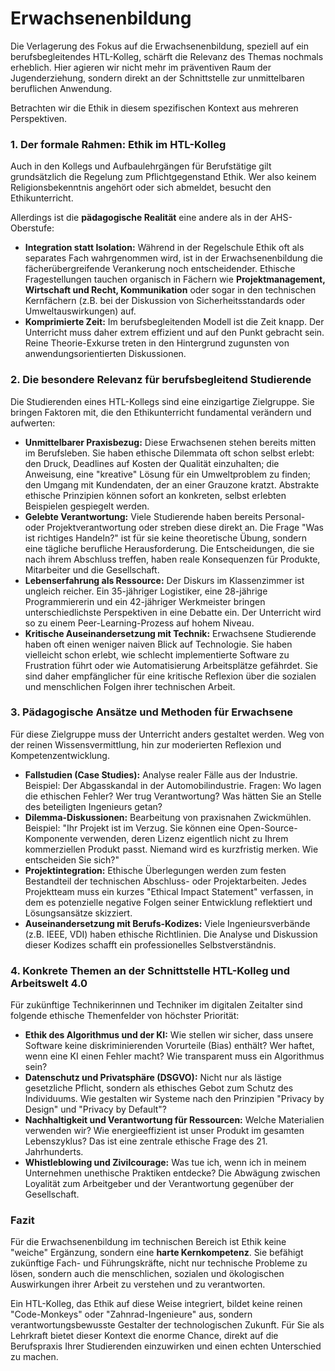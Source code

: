 # Erwachsenenbildung

Die Verlagerung des Fokus auf die Erwachsenenbildung, speziell auf ein berufsbegleitendes HTL-Kolleg, schärft die Relevanz des Themas nochmals erheblich. Hier agieren wir nicht mehr im präventiven Raum der Jugenderziehung, sondern direkt an der Schnittstelle zur unmittelbaren beruflichen Anwendung.

Betrachten wir die Ethik in diesem spezifischen Kontext aus mehreren Perspektiven.

### 1. Der formale Rahmen: Ethik im HTL-Kolleg

Auch in den Kollegs und Aufbaulehrgängen für Berufstätige gilt grundsätzlich die Regelung zum Pflichtgegenstand Ethik. Wer also keinem Religionsbekenntnis angehört oder sich abmeldet, besucht den Ethikunterricht.

Allerdings ist die **pädagogische Realität** eine andere als in der AHS-Oberstufe:

*   **Integration statt Isolation:** Während in der Regelschule Ethik oft als separates Fach wahrgenommen wird, ist in der Erwachsenenbildung die fächerübergreifende Verankerung noch entscheidender. Ethische Fragestellungen tauchen organisch in Fächern wie **Projektmanagement, Wirtschaft und Recht, Kommunikation** oder sogar in den technischen Kernfächern (z.B. bei der Diskussion von Sicherheitsstandards oder Umweltauswirkungen) auf.
*   **Komprimierte Zeit:** Im berufsbegleitenden Modell ist die Zeit knapp. Der Unterricht muss daher extrem effizient und auf den Punkt gebracht sein. Reine Theorie-Exkurse treten in den Hintergrund zugunsten von anwendungsorientierten Diskussionen.

### 2. Die besondere Relevanz für berufsbegleitend Studierende

Die Studierenden eines HTL-Kollegs sind eine einzigartige Zielgruppe. Sie bringen Faktoren mit, die den Ethikunterricht fundamental verändern und aufwerten:

*   **Unmittelbarer Praxisbezug:** Diese Erwachsenen stehen bereits mitten im Berufsleben. Sie haben ethische Dilemmata oft schon selbst erlebt: den Druck, Deadlines auf Kosten der Qualität einzuhalten; die Anweisung, eine "kreative" Lösung für ein Umweltproblem zu finden; den Umgang mit Kundendaten, der an einer Grauzone kratzt. Abstrakte ethische Prinzipien können sofort an konkreten, selbst erlebten Beispielen gespiegelt werden.
*   **Gelebte Verantwortung:** Viele Studierende haben bereits Personal- oder Projektverantwortung oder streben diese direkt an. Die Frage "Was ist richtiges Handeln?" ist für sie keine theoretische Übung, sondern eine tägliche berufliche Herausforderung. Die Entscheidungen, die sie nach ihrem Abschluss treffen, haben reale Konsequenzen für Produkte, Mitarbeiter und die Gesellschaft.
*   **Lebenserfahrung als Ressource:** Der Diskurs im Klassenzimmer ist ungleich reicher. Ein 35-jähriger Logistiker, eine 28-jährige Programmiererin und ein 42-jähriger Werkmeister bringen unterschiedlichste Perspektiven in eine Debatte ein. Der Unterricht wird so zu einem Peer-Learning-Prozess auf hohem Niveau.
*   **Kritische Auseinandersetzung mit Technik:** Erwachsene Studierende haben oft einen weniger naiven Blick auf Technologie. Sie haben vielleicht schon erlebt, wie schlecht implementierte Software zu Frustration führt oder wie Automatisierung Arbeitsplätze gefährdet. Sie sind daher empfänglicher für eine kritische Reflexion über die sozialen und menschlichen Folgen ihrer technischen Arbeit.

### 3. Pädagogische Ansätze und Methoden für Erwachsene

Für diese Zielgruppe muss der Unterricht anders gestaltet werden. Weg von der reinen Wissensvermittlung, hin zur moderierten Reflexion und Kompetenzentwicklung.

*   **Fallstudien (Case Studies):** Analyse realer Fälle aus der Industrie. Beispiel: Der Abgasskandal in der Automobilindustrie. Fragen: Wo lagen die ethischen Fehler? Wer trug Verantwortung? Was hätten Sie an Stelle des beteiligten Ingenieurs getan?
*   **Dilemma-Diskussionen:** Bearbeitung von praxisnahen Zwickmühlen. Beispiel: "Ihr Projekt ist im Verzug. Sie können eine Open-Source-Komponente verwenden, deren Lizenz eigentlich nicht zu Ihrem kommerziellen Produkt passt. Niemand wird es kurzfristig merken. Wie entscheiden Sie sich?"
*   **Projektintegration:** Ethische Überlegungen werden zum festen Bestandteil der technischen Abschluss- oder Projektarbeiten. Jedes Projektteam muss ein kurzes "Ethical Impact Statement" verfassen, in dem es potenzielle negative Folgen seiner Entwicklung reflektiert und Lösungsansätze skizziert.
*   **Auseinandersetzung mit Berufs-Kodizes:** Viele Ingenieursverbände (z.B. IEEE, VDI) haben ethische Richtlinien. Die Analyse und Diskussion dieser Kodizes schafft ein professionelles Selbstverständnis.

### 4. Konkrete Themen an der Schnittstelle HTL-Kolleg und Arbeitswelt 4.0

Für zukünftige Technikerinnen und Techniker im digitalen Zeitalter sind folgende ethische Themenfelder von höchster Priorität:

*   **Ethik des Algorithmus und der KI:** Wie stellen wir sicher, dass unsere Software keine diskriminierenden Vorurteile (Bias) enthält? Wer haftet, wenn eine KI einen Fehler macht? Wie transparent muss ein Algorithmus sein?
*   **Datenschutz und Privatsphäre (DSGVO):** Nicht nur als lästige gesetzliche Pflicht, sondern als ethisches Gebot zum Schutz des Individuums. Wie gestalten wir Systeme nach den Prinzipien "Privacy by Design" und "Privacy by Default"?
*   **Nachhaltigkeit und Verantwortung für Ressourcen:** Welche Materialien verwenden wir? Wie energieeffizient ist unser Produkt im gesamten Lebenszyklus? Das ist eine zentrale ethische Frage des 21. Jahrhunderts.
*   **Whistleblowing und Zivilcourage:** Was tue ich, wenn ich in meinem Unternehmen unethische Praktiken entdecke? Die Abwägung zwischen Loyalität zum Arbeitgeber und der Verantwortung gegenüber der Gesellschaft.

### Fazit

Für die Erwachsenenbildung im technischen Bereich ist Ethik keine "weiche" Ergänzung, sondern eine **harte Kernkompetenz**. Sie befähigt zukünftige Fach- und Führungskräfte, nicht nur technische Probleme zu lösen, sondern auch die menschlichen, sozialen und ökologischen Auswirkungen ihrer Arbeit zu verstehen und zu verantworten.

Ein HTL-Kolleg, das Ethik auf diese Weise integriert, bildet keine reinen "Code-Monkeys" oder "Zahnrad-Ingenieure" aus, sondern verantwortungsbewusste Gestalter der technologischen Zukunft. Für Sie als Lehrkraft bietet dieser Kontext die enorme Chance, direkt auf die Berufspraxis Ihrer Studierenden einzuwirken und einen echten Unterschied zu machen.
